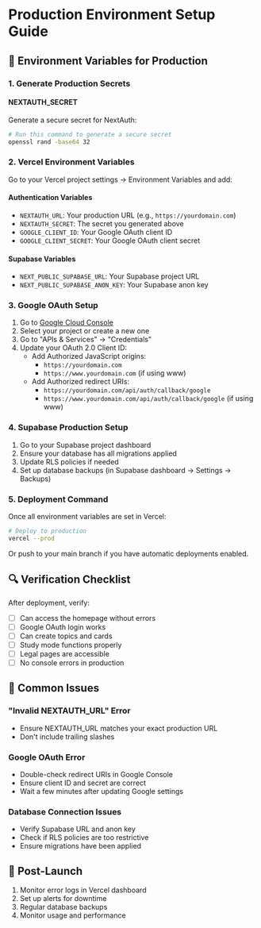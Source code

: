 # Production Environment Setup Guide

## 🔐 Environment Variables for Production

### 1. Generate Production Secrets

#### NEXTAUTH_SECRET
Generate a secure secret for NextAuth:
```bash
# Run this command to generate a secure secret
openssl rand -base64 32
```

### 2. Vercel Environment Variables

Go to your Vercel project settings → Environment Variables and add:

#### Authentication Variables
- `NEXTAUTH_URL`: Your production URL (e.g., `https://yourdomain.com`)
- `NEXTAUTH_SECRET`: The secret you generated above
- `GOOGLE_CLIENT_ID`: Your Google OAuth client ID
- `GOOGLE_CLIENT_SECRET`: Your Google OAuth client secret

#### Supabase Variables
- `NEXT_PUBLIC_SUPABASE_URL`: Your Supabase project URL
- `NEXT_PUBLIC_SUPABASE_ANON_KEY`: Your Supabase anon key

### 3. Google OAuth Setup

1. Go to [Google Cloud Console](https://console.cloud.google.com/)
2. Select your project or create a new one
3. Go to "APIs & Services" → "Credentials"
4. Update your OAuth 2.0 Client ID:
   - Add Authorized JavaScript origins:
     - `https://yourdomain.com`
     - `https://www.yourdomain.com` (if using www)
   - Add Authorized redirect URIs:
     - `https://yourdomain.com/api/auth/callback/google`
     - `https://www.yourdomain.com/api/auth/callback/google` (if using www)

### 4. Supabase Production Setup

1. Go to your Supabase project dashboard
2. Ensure your database has all migrations applied
3. Update RLS policies if needed
4. Set up database backups (in Supabase dashboard → Settings → Backups)

### 5. Deployment Command

Once all environment variables are set in Vercel:

```bash
# Deploy to production
vercel --prod
```

Or push to your main branch if you have automatic deployments enabled.

## 🔍 Verification Checklist

After deployment, verify:
- [ ] Can access the homepage without errors
- [ ] Google OAuth login works
- [ ] Can create topics and cards
- [ ] Study mode functions properly
- [ ] Legal pages are accessible
- [ ] No console errors in production

## 🚨 Common Issues

### "Invalid NEXTAUTH_URL" Error
- Ensure NEXTAUTH_URL matches your exact production URL
- Don't include trailing slashes

### Google OAuth Error
- Double-check redirect URIs in Google Console
- Ensure client ID and secret are correct
- Wait a few minutes after updating Google settings

### Database Connection Issues
- Verify Supabase URL and anon key
- Check if RLS policies are too restrictive
- Ensure migrations have been applied

## 📝 Post-Launch

1. Monitor error logs in Vercel dashboard
2. Set up alerts for downtime
3. Regular database backups
4. Monitor usage and performance